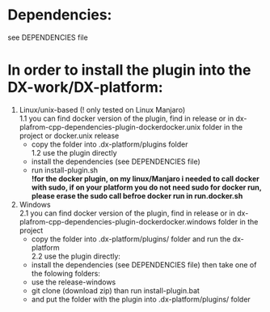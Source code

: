 # Dependencies:
   see DEPENDENCIES file  

# In order to install the plugin into the DX-work/DX-platform:  
1. Linux/unix-based (! only tested on Linux Manjaro)  
1.1 you can find docker version of the plugin, find in release or in dx-plafrom-cpp-dependencies-plugin-dockerdocker.unix folder in the project or docker.unix release  
   - copy the folder into .dx-platform/plugins folder  
1.2 use the plugin directly    
   - install the dependencies (see DEPENDENCIES file)   	
   - run install-plugin.sh  
**!for the docker plugin, on my linux/Manjaro i needed to call docker with sudo, if on your platform you do not need sudo for docker run, please erase the sudo call befroe docker run in run.docker.sh**
2. Windows  
2.1 you can find docker version of the plugin, find in release or in dx-plafrom-cpp-dependencies-plugin-dockerdocker.windows folder in the project  
    - copy the folder into .dx-platform/plugins/ folder and run the dx-platform  
2.2 use the plugin directly:  
    - install the dependencies (see DEPENDENCIES file) then take one of the folowing folders:
    - use the release-windows 
    - git clone (download zip) than run install-plugin.bat
    - and put the folder with the plugin into .dx-platform/plugins/ folder
     
     
     
     
     
     
